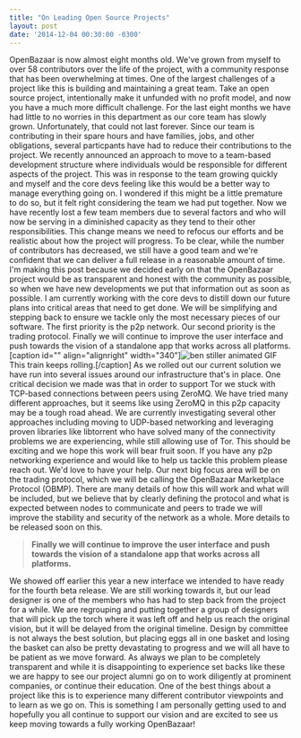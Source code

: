 ```yaml
---
title: "On Leading Open Source Projects" 
layout: post
date: '2014-12-04 00:30:00 -0300'
---
```

        
OpenBazaar is now almost eight months old. We've grown from myself to over 58 contributors over the life of the project, with a community response that has been overwhelming at times. One of the largest challenges of a project like this is building and maintaining a great team. Take an open source project, intentionally make it unfunded with no profit model, and now you have a much more difficult challenge. For the last eight months we have had little to no worries in this department as our core team has slowly grown. Unfortunately, that could not last forever. Since our team is contributing in their spare hours and have families, jobs, and other obligations, several particpants have had to reduce their contributions to the project. We recently announced an approach to move to a team-based development structure where individuals would be responsible for different aspects of the project. This was in response to the team growing quickly and myself and the core devs feeling like this would be a better way to manage everything going on. I wondered if this might be a little premature to do so, but it felt right considering the team we had put together. Now we have recently lost a few team members due to several factors and who will now be serving in a diminished capacity as they tend to their other responsibilities. This change means we need to refocus our efforts and be realistic about how the project will progress. To be clear, while the number of contributors has decreased, we still have a good team and we're confident that we can deliver a full release in a reasonable amount of time. I'm making this post because we decided early on that the OpenBazaar project would be as transparent and honest with the community as possible, so when we have new developments we put that information out as soon as possible. I am currently working with the core devs to distill down our future plans into critical areas that need to get done. We will be simplifying and stepping back to ensure we tackle only the most necessary pieces of our software. The first priority is the p2p network. Our second priority is the trading protocol. Finally we will continue to improve the user interface and push towards the vision of a standalone app that works across all platforms. \[caption id="" align="alignright" width="340"\]![ben stiller animated GIF ](http://media.giphy.com/media/2vA33ikUb0Qz6/giphy.gif) This train keeps rolling.\[/caption\] As we rolled out our current solution we have run into several issues around our infrastructure that's in place. One critical decision we made was that in order to support Tor we stuck with TCP-based connections between peers using ZeroMQ. We have tried many different approaches, but it seems like using ZeroMQ in this p2p capacity may be a tough road ahead. We are currently investigating several other approaches including moving to UDP-based networking and leveraging proven libraries like libtorrent who have solved many of the connectivity problems we are experiencing, while still allowing use of Tor. This should be exciting and we hope this work will bear fruit soon. If you have any p2p networking experience and would like to help us tackle this problem please reach out. We'd love to have your help. Our next big focus area will be on the trading protocol, which we will be calling the OpenBazaar Marketplace Protocol (OBMP). There are many details of how this will work and what will be included, but we believe that by clearly defining the protocol and what is expected between nodes to communicate and peers to trade we will improve the stability and security of the network as a whole. More details to be released soon on this.

> **Finally we will continue to improve the user interface and push towards the vision of a standalone app that works across all platforms.**

We showed off earlier this year a new interface we intended to have ready for the fourth beta release. We are still working towards it, but our lead designer is one of the members who has had to step back from the project for a while. We are regrouping and putting together a group of designers that will pick up the torch where it was left off and help us reach the original vision, but it will be delayed from the original timeline. Design by committee is not always the best solution, but placing eggs all in one basket and losing the basket can also be pretty devastating to progress and we will all have to be patient as we move forward. As always we plan to be completely transparent and while it is disappointing to experience set backs like these we are happy to see our project alumni go on to work diligently at prominent companies, or continue their education. One of the best things about a project like this is to experience many different contributor viewpoints and to learn as we go on. This is something I am personally getting used to and hopefully you all continue to support our vision and are excited to see us keep moving towards a fully working OpenBazaar!